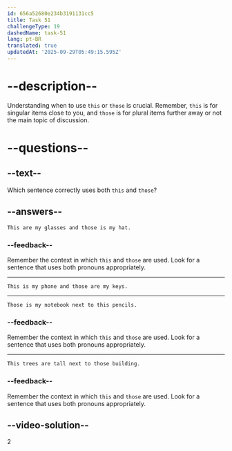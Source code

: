 ```yaml
---
id: 656a52680e234b3191131cc5
title: Task 51
challengeType: 19
dashedName: task-51
lang: pt-BR
translated: true
updatedAt: '2025-09-29T05:49:15.595Z'
---
```


# --description--

Understanding when to use `this` or `those` is crucial. Remember, `this` is for singular items close to you, and `those` is for plural items further away or not the main topic of discussion.

# --questions--

## --text--

Which sentence correctly uses both `this` and `those`?

## --answers--

`This are my glasses and those is my hat.`

### --feedback--

Remember the context in which `this` and `those` are used. Look for a sentence that uses both pronouns appropriately.

---

`This is my phone and those are my keys.`

---

`Those is my notebook next to this pencils.`

### --feedback--

Remember the context in which `this` and `those` are used. Look for a sentence that uses both pronouns appropriately.

---

`This trees are tall next to those building.`

### --feedback--

Remember the context in which `this` and `those` are used. Look for a sentence that uses both pronouns appropriately.

## --video-solution--

2
